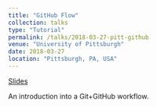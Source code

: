 ```yaml
---
title: "GitHub Flow"
collection: talks
type: "Tutorial"
permalink: /talks/2018-03-27-pitt-github
venue: "University of Pittsburgh"
date: 2018-03-27
location: "Pittsburgh, PA, USA"
---
```


[Slides](https://bretthandrews.github.io/files/talks/2018-03-27-pitt-github.pdf)

An introduction into a Git+GitHub workflow.
